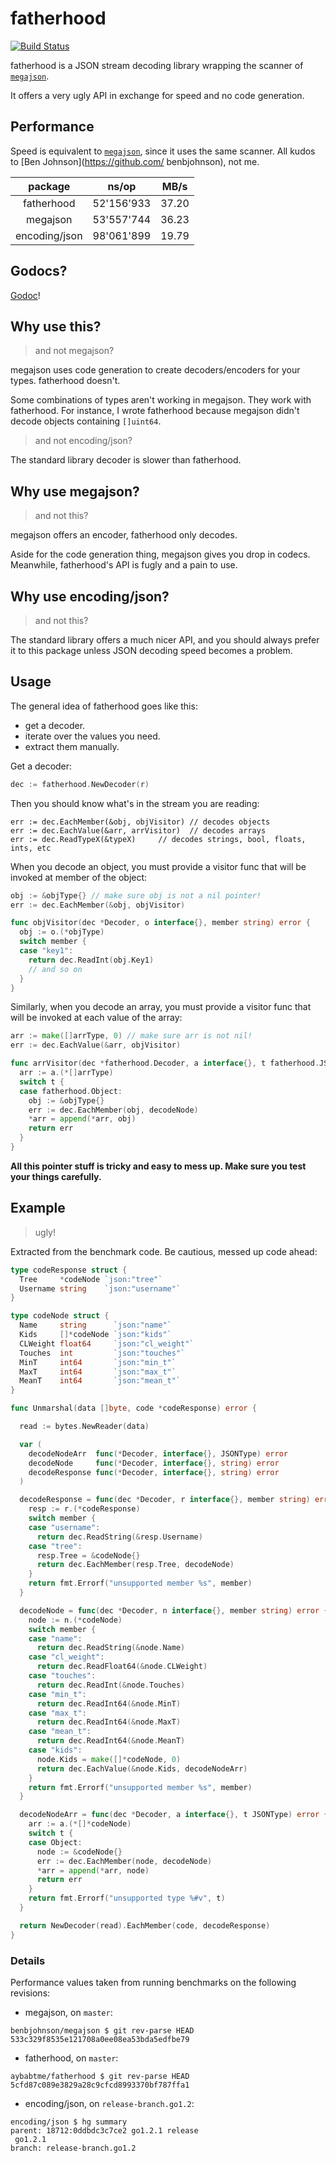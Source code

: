 fatherhood
==========
[![Build Status](https://drone.io/github.com/aybabtme/fatherhood/status.png)](https://drone.io/github.com/aybabtme/fatherhood/latest)

fatherhood is a JSON stream decoding library wrapping the scanner of
[`megajson`](https://github.com/benbjohnson/megajson).

It offers a very ugly API in exchange for speed and no code generation.

## Performance

Speed is equivalent to [`megajson`](https://github.com/benbjohnson/megajson),
since it uses the same scanner.  All kudos to [Ben Johnson](https://github.com/
benbjohnson), not me.

|    package    |      ns/op |  MB/s |
|:-------------:|:----------:|:-----:|
|  fatherhood   | 52'156'933 | 37.20 |
|   megajson    | 53'557'744 | 36.23 |
| encoding/json | 98'061'899 | 19.79 |


## Godocs?

[Godoc](http://godoc.org/github.com/aybabtme/fatherhood)!

## Why use this?

> and not megajson?

megajson uses code generation to create decoders/encoders for your types.
fatherhood doesn't.

Some combinations of types aren't working in megajson. They work with
fatherhood. For instance, I wrote fatherhood because megajson didn't
decode objects containing `[]uint64`.

> and not encoding/json?

The standard library decoder is slower than fatherhood.

## Why use megajson?

> and not this?

megajson offers an encoder, fatherhood only decodes.

Aside for the code generation thing, megajson gives you drop in codecs.
Meanwhile, fatherhood's API is fugly and a pain to use.


## Why use encoding/json?

> and not this?

The standard library offers a much nicer API, and you should always prefer it
to this package unless JSON decoding speed becomes a problem.

## Usage

The general idea of fatherhood goes like this:

* get a decoder.
* iterate over the values you need.
* extract them manually.

Get a decoder:
```go
dec := fatherhood.NewDecoder(r)
```

Then you should know what's in the stream you are reading:
```
err := dec.EachMember(&obj, objVisitor) // decodes objects
err := dec.EachValue(&arr, arrVisitor)  // decodes arrays
err := dec.ReadTypeX(&typeX)     // decodes strings, bool, floats, ints, etc
```

When you decode an object, you must provide a visitor func that will be invoked at member of the object:

```go
obj := &objType{} // make sure obj is not a nil pointer!
err := dec.EachMember(&obj, objVisitor)

func objVisitor(dec *Decoder, o interface{}, member string) error {
  obj := o.(*objType)
  switch member {
  case "key1":
    return dec.ReadInt(obj.Key1)
    // and so on
  }
}
```

Similarly, when you decode an array, you must provide a visitor func that will be invoked at each value of the array:

```go
arr := make([]arrType, 0) // make sure arr is not nil!
err := dec.EachValue(&arr, objVisitor)

func arrVisitor(dec *fatherhood.Decoder, a interface{}, t fatherhood.JSONType) error {
  arr := a.(*[]arrType)
  switch t {
  case fatherhood.Object:
    obj := &objType{}
    err := dec.EachMember(obj, decodeNode)
    *arr = append(*arr, obj)
    return err
  }
}
```

__All this pointer stuff is tricky and easy to mess up.  Make sure you test
your things carefully.__

## Example

> ugly!

Extracted from the benchmark code.  Be cautious, messed up code ahead:

```go
type codeResponse struct {
  Tree     *codeNode `json:"tree"`
  Username string    `json:"username"`
}

type codeNode struct {
  Name     string      `json:"name"`
  Kids     []*codeNode `json:"kids"`
  CLWeight float64     `json:"cl_weight"`
  Touches  int         `json:"touches"`
  MinT     int64       `json:"min_t"`
  MaxT     int64       `json:"max_t"`
  MeanT    int64       `json:"mean_t"`
}

func Unmarshal(data []byte, code *codeResponse) error {

  read := bytes.NewReader(data)

  var (
    decodeNodeArr  func(*Decoder, interface{}, JSONType) error
    decodeNode     func(*Decoder, interface{}, string) error
    decodeResponse func(*Decoder, interface{}, string) error
  )

  decodeResponse = func(dec *Decoder, r interface{}, member string) error {
    resp := r.(*codeResponse)
    switch member {
    case "username":
      return dec.ReadString(&resp.Username)
    case "tree":
      resp.Tree = &codeNode{}
      return dec.EachMember(resp.Tree, decodeNode)
    }
    return fmt.Errorf("unsupported member %s", member)
  }

  decodeNode = func(dec *Decoder, n interface{}, member string) error {
    node := n.(*codeNode)
    switch member {
    case "name":
      return dec.ReadString(&node.Name)
    case "cl_weight":
      return dec.ReadFloat64(&node.CLWeight)
    case "touches":
      return dec.ReadInt(&node.Touches)
    case "min_t":
      return dec.ReadInt64(&node.MinT)
    case "max_t":
      return dec.ReadInt64(&node.MaxT)
    case "mean_t":
      return dec.ReadInt64(&node.MeanT)
    case "kids":
      node.Kids = make([]*codeNode, 0)
      return dec.EachValue(&node.Kids, decodeNodeArr)
    }
    return fmt.Errorf("unsupported member %s", member)
  }

  decodeNodeArr = func(dec *Decoder, a interface{}, t JSONType) error {
    arr := a.(*[]*codeNode)
    switch t {
    case Object:
      node := &codeNode{}
      err := dec.EachMember(node, decodeNode)
      *arr = append(*arr, node)
      return err
    }
    return fmt.Errorf("unsupported type %#v", t)
  }

  return NewDecoder(read).EachMember(code, decodeResponse)
}
```

### Details

Performance values taken from running benchmarks on the following revisions:

* megajson, on `master`:

```
benbjohnson/megajson $ git rev-parse HEAD
533c329f8535e121708a0ee08ea53bda5edfbe79
```

* fatherhood, on `master`:

```
aybabtme/fatherhood $ git rev-parse HEAD
5cfd87c089e3829a28c9cfcd8993370bf787ffa1
```

* encoding/json, on `release-branch.go1.2`:

```
encoding/json $ hg summary
parent: 18712:0ddbdc3c7ce2 go1.2.1 release
 go1.2.1
branch: release-branch.go1.2
```
